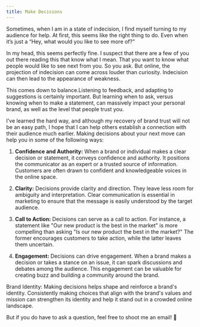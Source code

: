 ```yaml
---
title: Make Decisions
---
```


Sometimes, when I am in a state of indecision, I find myself turning to my audience for help. At first, this seems like the right thing to do. Even when it’s just a “Hey, what would you like to see more of?”

In my head, this seems perfectly fine. I suspect that there are a few of you out there reading this that know what I mean. That you want to know what people would like to see next from you. So you ask. But online, the projection of indecision can come across louder than curiosity. Indecision can then lead to the appearance of weakness.

This comes down to balance.Listening to feedback, and adapting to suggestions is certainly important. But learning when to ask, versus knowing when to make a statement, can massively impact your personal brand, as well as the level that people trust you.

I’ve learned the hard way, and although my recovery of brand trust will not be an easy path, I hope that I can help others establish a connection with their audience much earlier. Making decisions about your next move can help you in some of the following ways:

1. **Confidence and Authority:** When a brand or individual makes a clear decision or statement, it conveys confidence and authority. It positions the communicator as an expert or a trusted source of information. Customers are often drawn to confident and knowledgeable voices in the online space.

1. **Clarity:** Decisions provide clarity and direction. They leave less room for ambiguity and interpretation. Clear communication is essential in marketing to ensure that the message is easily understood by the target audience.

1. **Call to Action:** Decisions can serve as a call to action. For instance, a statement like "Our new product is the best in the market" is more compelling than asking "Is our new product the best in the market?" The former encourages customers to take action, while the latter leaves them uncertain.

1. **Engagement:** Decisions can drive engagement. When a brand makes a decision or takes a stance on an issue, it can spark discussions and debates among the audience. This engagement can be valuable for creating buzz and building a community around the brand.

Brand Identity: Making decisions helps shape and reinforce a brand's identity. Consistently making choices that align with the brand's values and mission can strengthen its identity and help it stand out in a crowded online landscape.

But if you do have to ask a question, feel free to shoot me an email! 🙂
